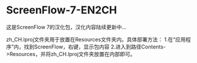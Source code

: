 # ScreenFlow-7-EN2CH
这是ScreenFlow 7的汉化包，汉化内容陆续更新中...

zh_CH.lproj文件夹用于放置在Resources文件夹内。具体部署方法：
1.在“应用程序”内，找到ScreenFlow，右键，显示包内容
2.进入到路径Contents->Resources，并将zh_CH.lproj文件夹放置在内部即可。

